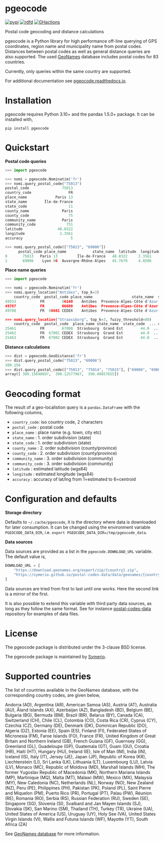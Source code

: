# pgeocode

[![pypi](https://img.shields.io/pypi/v/pgeocode.svg)](https://pypi.org/project/pgeocode/)
[![rdfd](https://readthedocs.org/projects/pgeocode/badge/?version=latest)](http://pgeocode.readthedocs.io/)
[![GHactions](https://github.com/symerio/pgeocode/workflows/Test/badge.svg)](https://github.com/symerio/pgeocode/actions?query=branch%3Amaster+)

Postal code geocoding and distance calculations

pgeocode is a Python library for high performance off-line querying of
GPS coordinates, region name and municipality name from postal codes.
Distances between postal codes as well as general distance queries are
also supported. The used
[GeoNames](http://download.geonames.org/export/zip/) database includes
postal codes for 83 countries.

Currently, only queries within the same country are supported.

For additional documentation see
[pgeocode.readthedocs.io](https://pgeocode.readthedocs.io).

# Installation

pgeocode requires Python 3.10+ and the pandas 1.5.0+ package.
It can be installed with,

```
pip install pgeocode
```


# Quickstart

**Postal code queries**

```python
>>> import pgeocode

>>> nomi = pgeocode.Nominatim('fr')
>>> nomi.query_postal_code("75013")
postal_code               75013
country_code                 FR
place_name             Paris 13
state_name        Île-de-France
state_code                   11
county_name               Paris
county_code                  75
community_name            Paris
community_code              751
latitude                48.8322
longitude                2.3561
accuracy                      5

>>> nomi.query_postal_code(["75013", "69006"])
      postal_code place_name            state_name  latitude  longitude
0       75013   Paris 13         Île-de-France   48.8322     2.3561
1       69006    Lyon 06  Auvergne-Rhône-Alpes   45.7679     4.8506
```

**Place name queries**

```python
>>> import pgeocode

>>> nomi = pgeocode.Nominatim('fr')
>>> nomi.query_location("Antibes", top_k=3)
    country_code  postal_code place_name                  state_name  state_code  ... community_name community_code latitude longitude  accuracy
49553           FR        06160    Antibes  Provence-Alpes-Côte d'Azur        93.0  ...         Grasse            061  43.5858    7.1083         5
49787           FR        06600    Antibes  Provence-Alpes-Côte d'Azur        93.0  ...         Grasse            061  43.5858    7.1083         5
49788           FR  06601 CEDEX    Antibes  Provence-Alpes-Côte d'Azur        93.0  ...         Grasse            061  43.5858    7.1083         5

>>> nomi.query_location("Straassborg", top_k=3, fuzzy_threshold=80)
    country_code  postal_code  place_name state_name  state_code  ... community_name community_code latitude longitude  accuracy
25461           FR        67000  Strasbourg  Grand Est        44.0  ...     Strasbourg            678  48.5839    7.7455         5
25462           FR  67001 CEDEX  Strasbourg  Grand Est        44.0  ...     Strasbourg            678  48.5839    7.7455         5
25463           FR  67002 CEDEX  Strasbourg  Grand Est        44.0  ...     Strasbourg            678  48.5839    7.7455         5
```

**Distance calculations**

```python
>>> dist = pgeocode.GeoDistance('fr')
>>> dist.query_postal_code("75013", "69006")
389.156
>>> dist.query_postal_code(["75013", "75014", "75015"], ["69006", "69005", "69004"])
array([ 389.15648697,  390.12577967,  390.49857655])
```

# Geocoding format

The result of a geo-localistion query is a `pandas.DataFrame` with the
following columns,

-   `country_code`: iso country code, 2 characters
-   `postal_code` : postal code
-   `place_name` : place name (e.g. town, city etc)
-   `state_name` : 1. order subdivision (state)
-   `state_code` : 1. order subdivision (state)
-   `county_name` : 2. order subdivision (county/province)
-   `county_code` : 2. order subdivision (county/province)
-   `community_name` : 3. order subdivision (community)
-   `community_code` : 3. order subdivision (community)
-   `latitude` : estimated latitude (wgs84)
-   `longitude` : estimated longitude (wgs84)
-   `accuracy` : accuracy of lat/lng from 1=estimated to 6=centroid

# Configuration and defaults

**Storage directory**

Defaults to `~/.cache/pgeocode`, it is the directory where data is
downloaded for later consumption. It can be changed using the
environment variable `PGEOCODE_DATA_DIR`, i.e.
`export PGEOCODE_DATA_DIR=/tmp/pgeocode_data`.

**Data sources**

Data sources are provided as a list in the `pgeocode.DOWNLOAD_URL`
variable. The default value is,

``` python
DOWNLOAD_URL = [
    "https://download.geonames.org/export/zip/{country}.zip",
    "https://symerio.github.io/postal-codes-data/data/geonames/{country}.txt",
]
```

Data sources are tried from first to last until one works. Here the
second link is a mirror of the first.

It is also possible to extend this variable with third party data
sources, as long as they follow the same format. See for instance
[postal-codes-data](https://github.com/symerio/postal-codes-data/tree/master/data/geonames)
repository for examples of data files.

# License

The pgeocode package is distributed under the 3-clause BSD license.

The pgeocode package is maintained by [Symerio](https://www.symerio.com).

# Supported countries

The list of countries available in the GeoNames database, with the
corresponding country codes, are given below,

Andorra (AD), Argentina (AR), American Samoa (AS), Austria (AT),
Australia (AU), Åland Islands (AX), Azerbaijan (AZ), Bangladesh (BD),
Belgium (BE), Bulgaria (BG), Bermuda (BM), Brazil (BR), Belarus (BY),
Canada (CA), Switzerland (CH), Chile (CL), Colombia (CO), Costa Rica
(CR), Cyprus (CY), Czechia (CZ), Germany (DE), Denmark (DK), Dominican
Republic (DO), Algeria (DZ), Estonia (EE), Spain (ES), Finland (FI),
Federated States of Micronesia (FM), Faroe Islands (FO), France (FR),
United Kingdom of Great Britain and Northern Ireland (GB), French Guiana
(GF), Guernsey (GG), Greenland (GL), Guadeloupe (GP), Guatemala (GT),
Guam (GU), Croatia (HR), Haiti (HT), Hungary (HU), Ireland (IE), Isle of
Man (IM), India (IN), Iceland (IS), Italy (IT), Jersey (JE), Japan (JP),
Republic of Korea (KR), Liechtenstein (LI), Sri Lanka (LK), Lithuania
(LT), Luxembourg (LU), Latvia (LV), Monaco (MC), Republic of Moldova
(MD), Marshall Islands (MH), The former Yugoslav Republic of Macedonia
(MK), Northern Mariana Islands (MP), Martinique (MQ), Malta (MT), Malawi
(MW), Mexico (MX), Malaysia (MY), New Caledonia (NC), Netherlands (NL),
Norway (NO), New Zealand (NZ), Peru (PE), Philippines (PH), Pakistan
(PK), Poland (PL), Saint Pierre and Miquelon (PM), Puerto Rico (PR),
Portugal (PT), Palau (PW), Réunion (RE), Romania (RO), Serbia (RS),
Russian Federation (RU), Sweden (SE), Singapore (SG), Slovenia (SI),
Svalbard and Jan Mayen Islands (SJ), Slovakia (SK), San Marino (SM),
Thailand (TH), Turkey (TR), Ukraine (UA), United States of America (US),
Uruguay (UY), Holy See (VA), United States Virgin Islands (VI), Wallis
and Futuna Islands (WF), Mayotte (YT), South Africa (ZA)

See [GeoNames database](http://download.geonames.org/export/zip/) for
more information.
